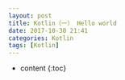 ```yaml
---
layout: post
title: Kotlin（一） Hello world
date: 2017-10-30 21:41
categories: Kotlin
tags: [Kotlin]
---
```


* content
{:toc}
